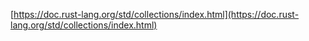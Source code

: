 [https://doc.rust-lang.org/std/collections/index.html](https://doc.rust-lang.org/std/collections/index.html)